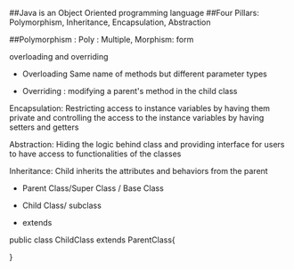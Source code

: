 ##Java is an Object Oriented programming language
##Four Pillars: Polymorphism, Inheritance, Encapsulation, Abstraction

##Polymorphism : Poly : Multiple, Morphism: form


overloading and overriding


- Overloading Same name of methods but different parameter types


- Overriding : modifying a parent's method in the child class

Encapsulation: Restricting access to instance variables by having them private and controlling the access to the instance variables by having setters and getters

Abstraction: Hiding the logic behind class and providing interface for users to have access to functionalities of the classes


Inheritance: Child inherits the attributes and behaviors from the parent


- Parent Class/Super Class / Base Class

- Child Class/ subclass

- extends

public class ChildClass extends ParentClass{

}
